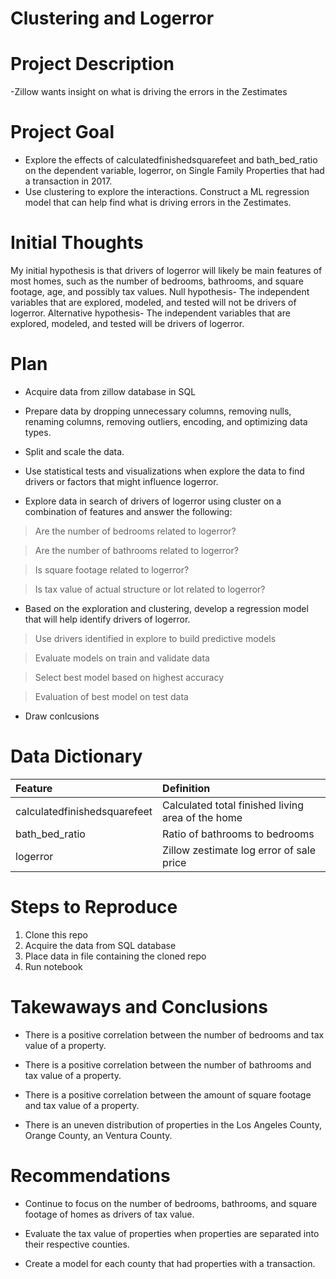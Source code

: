 # Clustering and Logerror
#  
# Project Description
-Zillow wants insight on what is driving the errors in the Zestimates

# Project Goal
- Explore the effects of calculatedfinishedsquarefeet and bath_bed_ratio on the dependent variable, logerror, on Single Family Properties that had a transaction in 2017.
- Use clustering to explore the interactions.  Construct a ML regression model that can help find what is driving errors in the Zestimates.

# Initial Thoughts
My initial hypothesis is that drivers of logerror will likely be main features of most homes, such as the number of bedrooms, bathrooms, and square footage, age, and possibly tax values.
Null hypothesis- The independent variables that are explored, modeled, and tested will not be drivers of logerror.
Alternative hypothesis- The independent variables that are explored, modeled, and tested will be drivers of logerror.

# Plan

- Acquire data from zillow database in SQL

- Prepare data by dropping unnecessary columns, removing nulls, renaming columns, removing outliers, encoding, and optimizing data types.

- Split and scale the data.

- Use statistical tests and visualizations when explore the data to find drivers or factors that might influence logerror.
 
- Explore data in search of drivers of logerror using cluster on a combination of features and answer the following:

> Are the number of bedrooms related to logerror?

> Are the number of bathrooms related to logerror?

> Is square footage related to logerror?

> Is tax value of actual structure or lot related to logerror?

- Based on the exploration and clustering, develop a regression model that will help identify drivers of logerror.

> Use drivers identified in explore to build predictive models

> Evaluate models on train and validate data

> Select best model based on highest accuracy

> Evaluation of best model on test data

- Draw conlcusions

# Data Dictionary

| Feature | Definition |
| :- | :- |
| calculatedfinishedsquarefeet	| Calculated total finished living area of the home |
| bath_bed_ratio | Ratio of bathrooms to bedrooms |
| logerror | Zillow zestimate log error of sale price |


# Steps to Reproduce
1. Clone this repo
2. Acquire the data from SQL database
3. Place data in file containing the cloned repo
4. Run notebook

# Takewaways and Conclusions

- There is a positive correlation between the number of bedrooms and tax value of a property.


- There is a positive correlation between the number of bathrooms and tax value of a property.


- There is a positive correlation between the amount of square footage and tax value of a property.


- There is an uneven distribution of properties in the Los Angeles County, Orange County, an Ventura County.

# Recommendations

- Continue to focus on the number of bedrooms, bathrooms, and square footage of homes as drivers of tax value.


- Evaluate the tax value of properties when properties are separated into their respective counties.


- Create a model for each county that had properties with a transaction.
